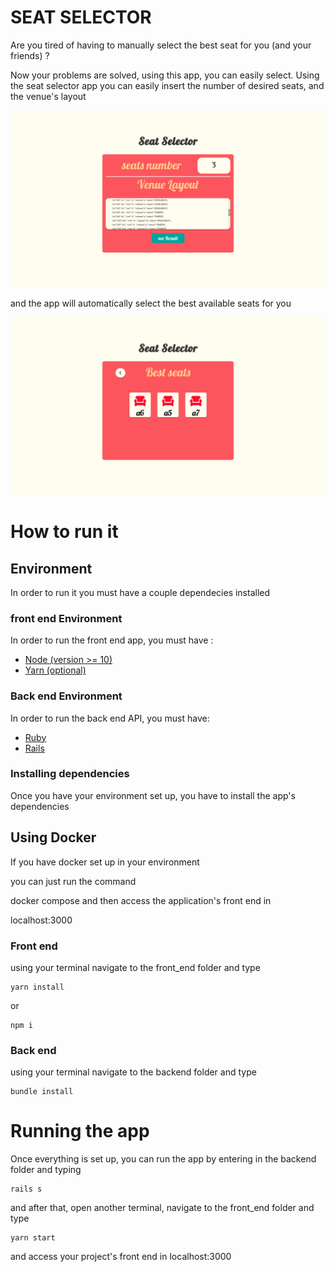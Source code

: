 # SEAT SELECTOR

Are you tired of having to manually select the best seat for you (and your friends) ?

Now your problems are solved, using this app, you can easily select. Using the seat selector app you can easily insert the number of desired seats,
and the venue's layout


<img src="screenShot1.png" alt="app image"/>


and the app will automatically select the best available seats for you

<img src="screenShot2.png" alt="app's selected seats"/>


# How to run it

## Environment

In order to run it you must have a couple dependecies installed 

### front end Environment

In order to run the front end app, you must have :

- <a href="https://nodejs.org/en/download/" target="_blank">Node (version >= 10)</a>
- <a href="https://classic.yarnpkg.com" target="_blank">Yarn (optional)</a>


### Back end Environment

In order to run the back end API, you must have:

- <a href="https://www.ruby-lang.org/en/documentation/installation/" target="_blank">Ruby</a>
- <a href="https://guides.rubyonrails.org/v5.0/getting_started.html" target="_blank">Rails</a>


### Installing dependencies 

Once you have your environment set up, you have to install the app's dependencies

## Using Docker

If you have docker set up in your environment

you can just run the command 

docker compose and then access the application's front end in 

localhost:3000

### Front end 

using your terminal navigate to the front_end folder and type

```
yarn install
```

or

```
npm i
```

### Back end

using your terminal navigate to the backend folder and type


```
bundle install
```

# Running the app

Once everything is set up, you can run the app by entering in the backend folder and typing

```
rails s
```

and after that, open another terminal, navigate to the front_end folder and type

```
yarn start
```

and access your project's front end in localhost:3000